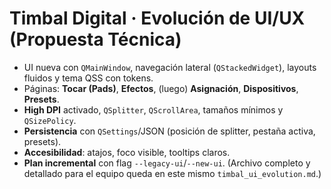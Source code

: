 
# Timbal Digital · Evolución de UI/UX (Propuesta Técnica)
- UI nueva con `QMainWindow`, navegación lateral (`QStackedWidget`), layouts fluidos y tema QSS con tokens.
- Páginas: **Tocar (Pads)**, **Efectos**, (luego) **Asignación**, **Dispositivos**, **Presets**.
- **High DPI** activado, `QSplitter`, `QScrollArea`, tamaños mínimos y `QSizePolicy`.
- **Persistencia** con `QSettings`/JSON (posición de splitter, pestaña activa, presets).
- **Accesibilidad**: atajos, foco visible, tooltips claros.
- **Plan incremental** con flag `--legacy-ui`/`--new-ui`.
(Archivo completo y detallado para el equipo queda en este mismo `timbal_ui_evolution.md`.)
